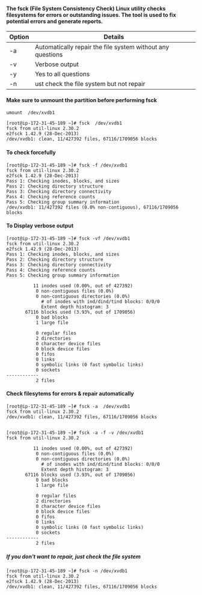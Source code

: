 

#### The fsck (File System Consistency Check) Linux utility checks filesystems for errors or outstanding issues. The tool is used to fix potential errors and generate reports.

|Option| Details|
|------|----------|
|-a    | Automatically repair the file system without any questions |
|-v    | Verbose output|
|-y    | Yes to all questions||
|-n    | ust check the file system but not repair|

#### Make sure to unmount the partition before performing fsck 

```
umount  /dev/xvdb1
```

```
[root@ip-172-31-45-189 ~]# fsck  /dev/xvdb1
fsck from util-linux 2.30.2
e2fsck 1.42.9 (28-Dec-2013)
/dev/xvdb1: clean, 11/427392 files, 67116/1709056 blocks
```


#### To check forcefully
```
[root@ip-172-31-45-189 ~]# fsck -f /dev/xvdb1
fsck from util-linux 2.30.2
e2fsck 1.42.9 (28-Dec-2013)
Pass 1: Checking inodes, blocks, and sizes
Pass 2: Checking directory structure
Pass 3: Checking directory connectivity
Pass 4: Checking reference counts
Pass 5: Checking group summary information
/dev/xvdb1: 11/427392 files (0.0% non-contiguous), 67116/1709056 blocks
```

#### To Display verbose output 
```
[root@ip-172-31-45-189 ~]# fsck -vf /dev/xvdb1
fsck from util-linux 2.30.2
e2fsck 1.42.9 (28-Dec-2013)
Pass 1: Checking inodes, blocks, and sizes
Pass 2: Checking directory structure
Pass 3: Checking directory connectivity
Pass 4: Checking reference counts
Pass 5: Checking group summary information

          11 inodes used (0.00%, out of 427392)
           0 non-contiguous files (0.0%)
           0 non-contiguous directories (0.0%)
             # of inodes with ind/dind/tind blocks: 0/0/0
             Extent depth histogram: 3
       67116 blocks used (3.93%, out of 1709056)
           0 bad blocks
           1 large file

           0 regular files
           2 directories
           0 character device files
           0 block device files
           0 fifos
           0 links
           0 symbolic links (0 fast symbolic links)
           0 sockets
------------
           2 files
```
#### Check filesytems for errors & repair automatically
```
[root@ip-172-31-45-189 ~]# fsck -a  /dev/xvdb1
fsck from util-linux 2.30.2
/dev/xvdb1: clean, 11/427392 files, 67116/1709056 blocks


[root@ip-172-31-45-189 ~]# fsck -a -f -v /dev/xvdb1
fsck from util-linux 2.30.2

          11 inodes used (0.00%, out of 427392)
           0 non-contiguous files (0.0%)
           0 non-contiguous directories (0.0%)
             # of inodes with ind/dind/tind blocks: 0/0/0
             Extent depth histogram: 3
       67116 blocks used (3.93%, out of 1709056)
           0 bad blocks
           1 large file

           0 regular files
           2 directories
           0 character device files
           0 block device files
           0 fifos
           0 links
           0 symbolic links (0 fast symbolic links)
           0 sockets
------------
           2 files
 ```
 
 ##### If you don't want to repair, just check the file system
 
 ```
 [root@ip-172-31-45-189 ~]# fsck -n /dev/xvdb1
fsck from util-linux 2.30.2
e2fsck 1.42.9 (28-Dec-2013)
/dev/xvdb1: clean, 11/427392 files, 67116/1709056 blocks
```


